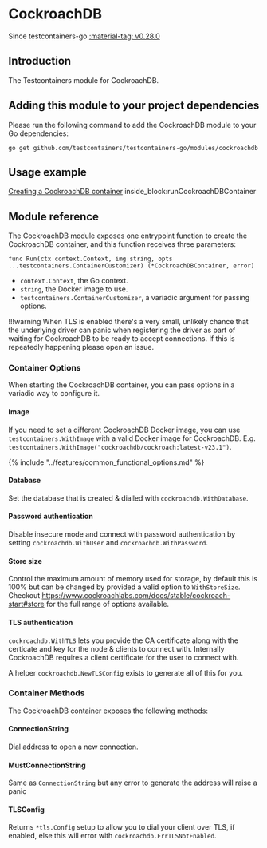 # CockroachDB

Since testcontainers-go <a href="https://github.com/testcontainers/testcontainers-go/releases/tag/v0.28.0"><span class="tc-version">:material-tag: v0.28.0</span></a>

## Introduction

The Testcontainers module for CockroachDB.

## Adding this module to your project dependencies

Please run the following command to add the CockroachDB module to your Go dependencies:

```
go get github.com/testcontainers/testcontainers-go/modules/cockroachdb
```

## Usage example

<!--codeinclude-->
[Creating a CockroachDB container](../../modules/cockroachdb/examples_test.go) inside_block:runCockroachDBContainer
<!--/codeinclude-->

## Module reference

The CockroachDB module exposes one entrypoint function to create the CockroachDB container, and this function receives three parameters:

```golang
func Run(ctx context.Context, img string, opts ...testcontainers.ContainerCustomizer) (*CockroachDBContainer, error)
```

- `context.Context`, the Go context.
- `string`, the Docker image to use.
- `testcontainers.ContainerCustomizer`, a variadic argument for passing options.

!!!warning
    When TLS is enabled there's a very small, unlikely chance that the underlying driver can panic when registering the driver as part of waiting for CockroachDB to be ready to accept connections. If this is repeatedly happening please open an issue.

### Container Options

When starting the CockroachDB container, you can pass options in a variadic way to configure it.

#### Image

If you need to set a different CockroachDB Docker image, you can use `testcontainers.WithImage` with a valid Docker image
for CockroachDB. E.g. `testcontainers.WithImage("cockroachdb/cockroach:latest-v23.1")`.

{% include "../features/common_functional_options.md" %}

#### Database

Set the database that is created & dialled with `cockroachdb.WithDatabase`.

#### Password authentication

Disable insecure mode and connect with password authentication by setting `cockroachdb.WithUser` and `cockroachdb.WithPassword`.

#### Store size

Control the maximum amount of memory used for storage, by default this is 100% but can be changed by provided a valid option to `WithStoreSize`. Checkout https://www.cockroachlabs.com/docs/stable/cockroach-start#store for the full range of options available.

#### TLS authentication

`cockroachdb.WithTLS` lets you provide the CA certificate along with the certicate and key for the node & clients to connect with.
Internally CockroachDB requires a client certificate for the user to connect with.

A helper `cockroachdb.NewTLSConfig` exists to generate all of this for you.

### Container Methods

The CockroachDB container exposes the following methods:

#### ConnectionString

Dial address to open a new connection.

#### MustConnectionString

Same as `ConnectionString` but any error to generate the address will raise a panic

#### TLSConfig

Returns `*tls.Config` setup to allow you to dial your client over TLS, if enabled, else this will error with `cockroachdb.ErrTLSNotEnabled`.
